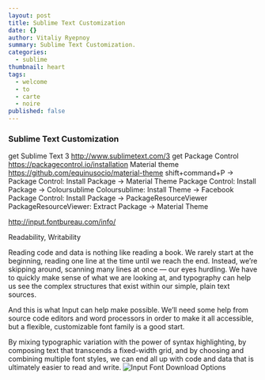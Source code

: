 ```yaml
---
layout: post
title: Sublime Text Customization
date: {}
author: Vitaliy Ryepnoy
summary: Sublime Text Customization.
categories: 
  - sublime
thumbnail: heart
tags: 
  - welcome
  - to
  - carte
  - noire
published: false
---
```




### Sublime Text Customization

get Sublime Text 3 http://www.sublimetext.com/3
get Package Control https://packagecontrol.io/installation
Material theme https://github.com/equinusocio/material-theme
shift+command+P -> Package Control: Install Package -> Material Theme
Package Control: Install Package -> Coloursublime
Coloursublime: Install Theme -> Facebook
Package Control: Install Package -> PackageResourceViewer
PackageResourceViewer: Extract Package -> Material Theme




http://input.fontbureau.com/info/

Readability, Writability

Reading code and data is nothing like reading a book. We rarely start at the beginning, reading one line at the time until we reach the end. Instead, we’re skipping around, scanning many lines at once — our eyes hurdling. We have to quickly make sense of what we are looking at, and typography can help us see the complex structures that exist within our simple, plain text sources.

And this is what Input can help make possible. We’ll need some help from source code editors and word processors in order to make it all accessible, but a flexible, customizable font family is a good start.

By mixing typographic variation with the power of syntax highlighting, by composing text that transcends a fixed-width grid, and by choosing and combining multiple font styles, we can end all up with code and data that is ultimately easier to read and write.
![Input Font Download Options]({{site.baseurl}}/images/posts/sublime-text-customization/Image1.png)
